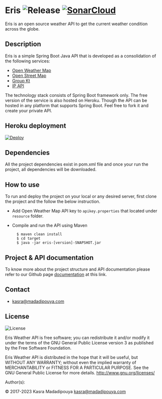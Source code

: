 # Eris ![Release](https://github.com/kasramp/Eris/actions/workflows/release.yml/badge.svg) [![SonarCloud](https://sonarcloud.io/api/project_badges/measure?project=Eris&metric=alert_status)](https://sonarcloud.io/dashboard?id=Eris)

Eris is an open source weather API to get the current weather condition across the globe.

## Description

Eris is a simple Spring Boot Java API that is developed as a consolidation of the following services:
- [Open Weather Map](https://openweathermap.org/)
- [Open Street Map](http://openstreetmap.org/)
- [Group Kt](http://www.groupkt.com/post/f2129b88/services.htm)
- [IP API](http://ip-api.com/)

The technology stack consists of Spring Boot framework only. The free version of the service is also hosted on Heroku. Though the API can be hosted in any platform that supports Spring Boot. Feel free to fork it and create your private API.

## Heroku deployment

[![Deploy](https://www.herokucdn.com/deploy/button.svg)](https://heroku.com/deploy?template=https://github.com/kasramp/Eris)

## Dependencies
All the project dependencies exist in pom.xml file and once your run the project, all dependencies will be downloaded.

## How to use

To run and deploy the project on your local or any desired server, first clone the project and the follow the below instruction.
- Add Open Weather Map API key to `apikey.properties` that located under `resource` folder.
- Compile and run the API using Maven

        $ maven clean install
        $ cd target
        $ java -jar eris-[version]-SNAPSHOT.jar

## Project & API documentation

To know more about the project structure and API documentation please refer to our Github page [documentation](https://eris.madadipouya.com/#apicall) at this link.

## Contact

* kasra@madadipouya.com

## License

<p>
<img src="https://www.gnu.org/graphics/gplv3-127x51.png" alt="License"/>
</p>
Eris Weather API is free software; you can redistribute it and/or modify
it under the terms of the GNU General Public License version 3
as published by the Free Software Foundation.

Eris Weather API is distributed in the hope that it will be useful,
but WITHOUT ANY WARRANTY; without even the implied warranty of
MERCHANTABILITY or FITNESS FOR A PARTICULAR PURPOSE.  See the
GNU General Public License for more details.  <http://www.gnu.org/licenses/>

Author(s):

© 2017-2023 Kasra Madadipouya <kasra@madadipouya.com> 

